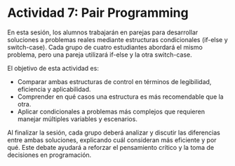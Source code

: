 # Actividad 7: Pair Programming
En esta sesión, los alumnos trabajarán en parejas para desarrollar soluciones a problemas reales mediante estructuras condicionales (if-else y switch-case). Cada grupo de cuatro estudiantes abordará el mismo problema, pero una pareja utilizará if-else y la otra switch-case.

El objetivo de esta actividad es:
* Comparar ambas estructuras de control en términos de legibilidad, eficiencia y aplicabilidad.
* Comprender en qué casos una estructura es más recomendable que la otra.
* Aplicar condicionales a problemas más complejos que requieren manejar múltiples variables y escenarios.

Al finalizar la sesión, cada grupo deberá analizar y discutir las diferencias entre ambas soluciones, explicando cuál consideran más eficiente y por qué. Este debate ayudará a reforzar el pensamiento crítico y la toma de decisiones en programación.
